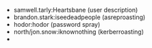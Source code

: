 
- samwell.tarly:Heartsbane (user description)
- brandon.stark:iseedeadpeople (asreproasting)
- hodor:hodor (password spray)
- north/jon.snow:iknownothing (kerberroasting)
- 